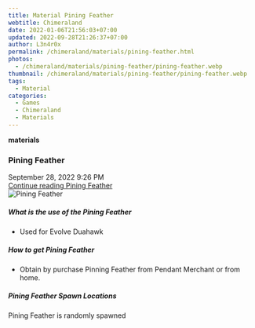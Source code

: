 ```yaml
---
title: Material Pining Feather
webtitle: Chimeraland
date: 2022-01-06T21:56:03+07:00
updated: 2022-09-28T21:26:37+07:00
author: L3n4r0x
permalink: /chimeraland/materials/pining-feather.html
photos:
  - /chimeraland/materials/pining-feather/pining-feather.webp
thumbnail: /chimeraland/materials/pining-feather/pining-feather.webp
tags:
  - Material
categories:
  - Games
  - Chimeraland
  - Materials
---
```


<section id="bootstrap-wrapper">
  <link
    rel="stylesheet"
    href="https://cdn.statically.io/gh/dimaslanjaka/Web-Manajemen/40ac3225/css/bootstrap-4.5-wrapper.css"
  />
  <div
    class="row g-0 border rounded overflow-hidden flex-md-row mb-4 shadow-sm position-relative"
  >
    <div class="col p-4 d-flex flex-column position-static">
      <strong class="d-inline-block mb-2 text-success">materials</strong>
      <h3 class="mb-0">Pining Feather</h3>
      <div class="mb-1 text-muted">September 28, 2022 9:26 PM</div>
      <a
        href="/chimeraland/materials/pining-feather.html"
        class="stretched-link d-none"
        >Continue reading Pining Feather</a
      >
    </div>
    <div class="col-auto d-none d-lg-block">
      <img
        src="/chimeraland/materials/pining-feather/pining-feather.webp"
        alt="Pining Feather"
      />
    </div>
  </div>
  <div class="row">
    <div class="col-lg-6 col-12 mb-2">
      <div class="card">
        <div class="card-body">
          <h5 class="card-title">What is the use of the Pining Feather</h5>
          <div class="card-text">
            <ul>
              <li>Used for Evolve Duahawk</li>
            </ul>
          </div>
        </div>
      </div>
    </div>
    <div class="col-lg-6 col-12 mb-2">
      <div class="card">
        <div class="card-body">
          <h5 class="card-title">How to get Pining Feather</h5>
          <div class="card-text">
            <ul>
              <li>
                Obtain by purchase Pinning Feather from Pendant Merchant or from
                home.
              </li>
            </ul>
          </div>
        </div>
      </div>
    </div>
    <div class="col-12 mb-2">
      <h5>Pining Feather Spawn Locations</h5>
      <p>Pining Feather is randomly spawned</p>
    </div>
  </div>
</section>